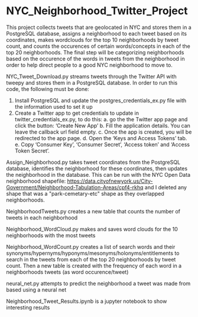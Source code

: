 # NYC_Neighborhood_Twitter_Project
This project collects tweets that are geolocated in NYC and stores them in a PostgreSQL database, assigns a neighborhood to each tweet based on its coordinates, makes wordclouds for the top 10 neighborhoods by tweet count, and counts the occurences of certain words/concepts in each of the top 20 neighborhoods.  The final step will be categorizing neighborhoods based on the occurence of the words in tweets from the neighborhood in order to help direct people to a good NYC neighborhood to move to.


NYC_Tweet_Download.py streams tweets through the Twitter API with tweepy and stores them in a PostgreSQL database.  In order to run this code, the following must be done:

  1. Install PostgreSQL and update the postgres_credentials_ex.py file with the information used to set it up
  2. Create a Twitter app to get credentials to update in twitter_credentials_ex.py, to do this:
      a. go the the Twitter app page and click the button: ‘Create New App’
      b. Fill the application details. You can leave the callback url field empty.
      c. Once the app is created, you will be redirected to the app page.
      d. Open the ‘Keys and Access Tokens’ tab.
      e. Copy ‘Consumer Key’, ‘Consumer Secret’, ‘Access token’ and ‘Access Token Secret’.
      
      
Assign_Neighborhood.py takes tweet coordinates from the PostgreSQL database, identifies the neighborhood for these coordinates, then updates the neighborhood in the database.  This can be run with the NYC Open Data neighborhood shapefile: https://data.cityofnewyork.us/City-Government/Neighborhood-Tabulation-Areas/cpf4-rkhq and I deleted any shape that was a "park-cemetary-etc" shape as they overlapped neighborhoods.

NeighborhoodTweets.py creates a new table that counts the number of tweets in each neighborhood

Neighborhood_WordCloud.py makes and saves word clouds for the 10 neighborhoods with the most tweets

Neighborhood_WordCount.py creates a list of search words and their synonyms/hypernyms/hyponyms/mesonyms/holonyms/entitlements to search in the tweets from each of the top 20 neighborhoods by tweet count.  Then a new table is created with the frequency of each word in a neighborhoods tweets (as word occurence/tweet)

neural_net.py attempts to predict the neighborhood a tweet was made from based using a neural net

Neighborhood_Tweet_Results.ipynb is a jupyter notebook to show interesting results
